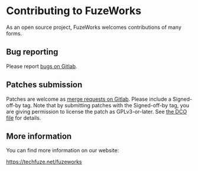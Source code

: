 # Contributing to FuzeWorks

As an open source project, FuzeWorks welcomes contributions of many forms.

## Bug reporting

Please report [bugs on Gitlab][1].

[1]: http://git.techfuze.net/fuzeworks/Application/issues/new

## Patches submission

Patches are welcome as [merge requests on Gitlab][2].  Please include a
Signed-off-by tag.  Note that by submitting patches with the Signed-off-by
tag, you are giving permission to license the patch as GPLv3-or-later.  See
[the DCO file][3] for details.

[2]: http://git.techfuze.net/fuzeworks/Application/merge_requests/new
[3]: http://git.techfuze.net/fuzeworks/Application/blob/master/DCO

## More information

You can find more information on our website:

https://techfuze.net/fuzeworks